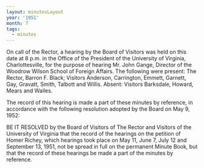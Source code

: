 ```yaml
---
layout: minutesLayout
year: '1951'
month: 7
tags:
  - minutes
---
```

On call of the Rector, a hearing by the Board of Visitors was held on this date at 8 p.m. in the Office of the President of the University of Virginia, Charlottesville, for the purpose of hearing Mr. John Gange, Director of the Woodrow Wilson School of Foreign Affairs. The following were present: The Rector, Barron F. Black; Visitors Anderson, Carrington, Emmett, Garnett, Gay, Gravatt, Smith, Talbott and Willis. Absent: Visitors Barksdale, Howard, Mears and Wailes.

The record of this hearing is made a part of these minutes by reference, in accordance with the following resolution adopted by the Board on May 9, 1952:

BE IT RESOLVED by the Board of Visitors of The Rector and Visitors of the University of Virginia that the record of the hearings on the petition of Homer Richey, which hearings took place on May 11, June 7, July 12 and September 13, 1951, not be spread in full on the permanent Minute Book, but that the record of these hearings be made a part of the minutes by reference.
